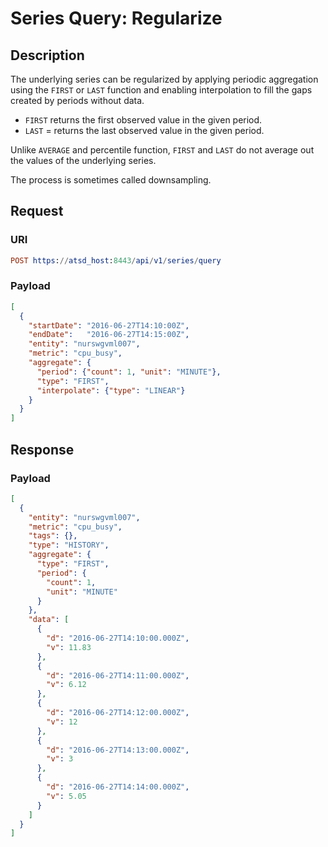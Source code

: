 # Series Query: Regularize

## Description

The underlying series can be regularized by applying periodic aggregation using the `FIRST` or `LAST` function and enabling interpolation to fill the gaps created by periods without data.

* `FIRST` returns the first observed value in the given period.
* `LAST` = returns the last observed value in the given period.

Unlike `AVERAGE` and percentile function, `FIRST` and `LAST` do not average out the values of the underlying series.

The process is sometimes called downsampling.

## Request

### URI

```elm
POST https://atsd_host:8443/api/v1/series/query
```

### Payload

```json
[
  {
    "startDate": "2016-06-27T14:10:00Z",
    "endDate":   "2016-06-27T14:15:00Z",
    "entity": "nurswgvml007",
    "metric": "cpu_busy",
    "aggregate": {
      "period": {"count": 1, "unit": "MINUTE"},
      "type": "FIRST",
      "interpolate": {"type": "LINEAR"}
    }
  }
]
```

## Response

### Payload

```json
[
  {
    "entity": "nurswgvml007",
    "metric": "cpu_busy",
    "tags": {},
    "type": "HISTORY",
    "aggregate": {
      "type": "FIRST",
      "period": {
        "count": 1,
        "unit": "MINUTE"
      }
    },
    "data": [
      {
        "d": "2016-06-27T14:10:00.000Z",
        "v": 11.83
      },
      {
        "d": "2016-06-27T14:11:00.000Z",
        "v": 6.12
      },
      {
        "d": "2016-06-27T14:12:00.000Z",
        "v": 12
      },
      {
        "d": "2016-06-27T14:13:00.000Z",
        "v": 3
      },
      {
        "d": "2016-06-27T14:14:00.000Z",
        "v": 5.05
      }
    ]
  }
]
```

